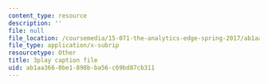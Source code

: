 ```yaml
---
content_type: resource
description: ''
file: null
file_location: /coursemedia/15-071-the-analytics-edge-spring-2017/ab1aa3660be1898bba56c69bd87cb311_2rnsbodsJVc.srt
file_type: application/x-subrip
resourcetype: Other
title: 3play caption file
uid: ab1aa366-0be1-898b-ba56-c69bd87cb311
---
```

